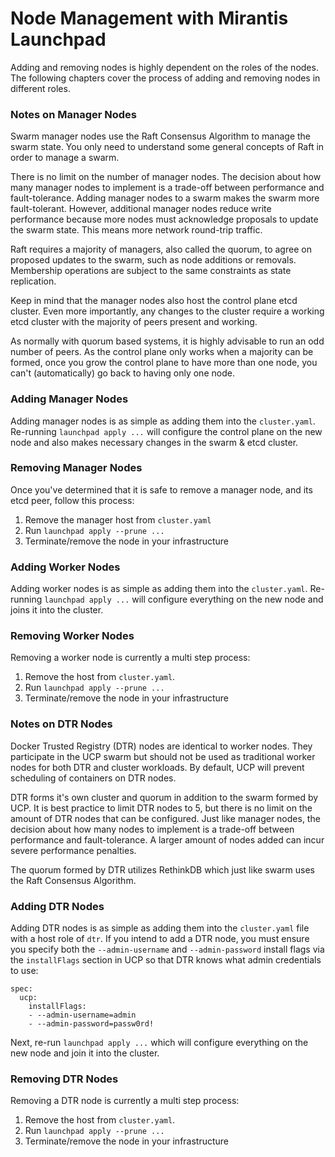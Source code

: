 # Node Management with Mirantis Launchpad

Adding and removing nodes is highly dependent on the roles of the nodes. The following chapters cover the process of adding and removing nodes in different roles.

### Notes on Manager Nodes

Swarm manager nodes use the Raft Consensus Algorithm to manage the swarm state. You only need to understand some general concepts of Raft in order to manage a swarm.

There is no limit on the number of manager nodes. The decision about how many manager nodes to implement is a trade-off between performance and fault-tolerance. Adding manager nodes to a swarm makes the swarm more fault-tolerant. However, additional manager nodes reduce write performance because more nodes must acknowledge proposals to update the swarm state. This means more network round-trip traffic.

Raft requires a majority of managers, also called the quorum, to agree on proposed updates to the swarm, such as node additions or removals. Membership operations are subject to the same constraints as state replication.

Keep in mind that the manager nodes also host the control plane etcd cluster. Even more importantly, any changes to the cluster require a working etcd cluster with the majority of peers present and working.

As normally with quorum based systems, it is highly advisable to run an odd number of peers. As the control plane only works when a majority can be formed, once you grow the control plane to have more than one node, you can't (automatically) go back to having only one node.

### Adding Manager Nodes

Adding manager nodes is as simple as adding them into the `cluster.yaml`. Re-running `launchpad apply ...` will configure the control plane on the new node and also makes necessary changes in the swarm & etcd cluster.

### Removing Manager Nodes

Once you've determined that it is safe to remove a manager node, and its etcd peer, follow this process:

1. Remove the manager host from `cluster.yaml`
2. Run `launchpad apply --prune ...`
3. Terminate/remove the node in your infrastructure

### Adding Worker Nodes

Adding worker nodes is as simple as adding them into the `cluster.yaml`. Re-running `launchpad apply ...` will configure everything on the new node and joins it into the cluster.

### Removing Worker Nodes

Removing a worker node is currently a multi step process:

1. Remove the host from `cluster.yaml`.
2. Run `launchpad apply --prune ...`
3. Terminate/remove the node in your infrastructure

### Notes on DTR Nodes

Docker Trusted Registry (DTR) nodes are identical to worker nodes.  They participate in the UCP swarm but should not be used as traditional worker nodes for both DTR and cluster workloads.  By default, UCP will prevent scheduling of containers on DTR nodes.

DTR forms it's own cluster and quorum in addition to the swarm formed by UCP.  It is best practice to limit DTR nodes to 5, but there is no limit on the amount of DTR nodes that can be configured.  Just like manager nodes, the decision about how many nodes to implement is a trade-off between performance and fault-tolerance.  A larger amount of nodes added can incur severe performance penalties.

The quorum formed by DTR utilizes RethinkDB which just like swarm uses the Raft Consensus Algorithm.

### Adding DTR Nodes

Adding DTR nodes is as simple as adding them into the `cluster.yaml` file with a host role of `dtr`.  If you intend to add a DTR node, you must ensure you specify both the `--admin-username` and `--admin-password` install flags via the `installFlags` section in UCP so that DTR knows what admin credentials to use:

```
spec:
  ucp:
    installFlags:
    - --admin-username=admin
    - --admin-password=passw0rd!
```

Next, re-run `launchpad apply ...` which will configure everything on the new node and join it into the cluster.

### Removing DTR Nodes

Removing a DTR node is currently a multi step process:

1. Remove the host from `cluster.yaml`.
2. Run `launchpad apply --prune ...`
3. Terminate/remove the node in your infrastructure


